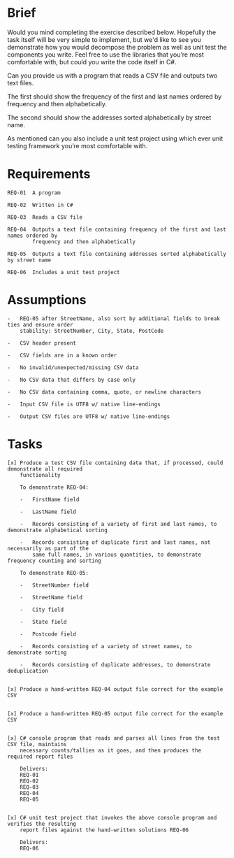 Brief
=====

Would you mind completing the exercise described below.  Hopefully the task itself will be very
simple to implement, but we'd like to see you demonstrate how you would decompose the problem as
well as unit test the components you write.  Feel free to use the libraries that you’re most
comfortable with, but could you write the code itself in C#.

Can you provide us with a program that reads a CSV file and outputs two text files. 

The first should show the frequency of the first and last names ordered by frequency and then
alphabetically. 

The second should show the addresses sorted alphabetically by street name. 

As mentioned can you also include a unit test project using which ever unit testing framework you’re
most comfortable with.



Requirements
============

    REQ-01  A program

    REQ-02  Written in C#

    REQ-03  Reads a CSV file

    REQ-04  Outputs a text file containing frequency of the first and last names ordered by
            frequency and then alphabetically

    REQ-05  Outputs a text file containing addresses sorted alphabetically by street name

    REQ-06  Includes a unit test project



Assumptions
===========

    -   REQ-05 after StreetName, also sort by additional fields to break ties and ensure order
        stability: StreetNumber, City, State, PostCode

    -   CSV header present

    -   CSV fields are in a known order

    -   No invalid/unexpected/missing CSV data

    -   No CSV data that differs by case only

    -   No CSV data containing comma, quote, or newline characters

    -   Input CSV file is UTF8 w/ native line-endings

    -   Output CSV files are UTF8 w/ native line-endings



Tasks
=====

    [x] Produce a test CSV file containing data that, if processed, could demonstrate all required
        functionality

        To demonstrate REQ-04:

        -   FirstName field

        -   LastName field

        -   Records consisting of a variety of first and last names, to demonstrate alphabetical sorting

        -   Records consisting of duplicate first and last names, not necessarily as part of the
            same full names, in various quantities, to demonstrate frequency counting and sorting

        To demonstrate REQ-05:

        -   StreetNumber field

        -   StreetName field

        -   City field

        -   State field

        -   Postcode field

        -   Records consisting of a variety of street names, to demonstrate sorting

        -   Records consisting of duplicate addresses, to demonstrate deduplication


    [x] Produce a hand-written REQ-04 output file correct for the example CSV


    [x] Produce a hand-written REQ-05 output file correct for the example CSV


    [x] C# console program that reads and parses all lines from the test CSV file, maintains
        necessary counts/tallies as it goes, and then produces the required report files

        Delivers:
        REQ-01
        REQ-02
        REQ-03
        REQ-04
        REQ-05


    [x] C# unit test project that invokes the above console program and verifies the resulting
        report files against the hand-written solutions REQ-06

        Delivers:
        REQ-06

